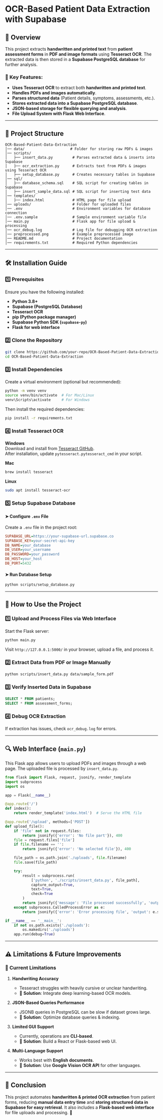 # OCR-Based Patient Data Extraction with Supabase

## 📌 Overview

This project extracts **handwritten and printed text** from **patient assessment forms** in **PDF and image formats** using **Tesseract OCR**. The extracted data is then stored in a **Supabase PostgreSQL database** for further analysis.

### 🔮 Key Features:
- **Uses Tesseract OCR** to extract both **handwritten and printed text**.
- **Handles PDFs and images automatically**.
- **Parses structured data** (Patient details, symptoms, assessments, etc.).
- **Stores extracted data into a Supabase PostgreSQL database**.
- **JSON-based storage for flexible querying and analysis**.
- **File Upload System with Flask Web Interface**.

---

## 📂 Project Structure

```
OCR-Based-Patient-Data-Extraction
│── data/                     # Folder for storing raw PDFs & images
│── scripts/
│   ├── insert_data.py         # Parses extracted data & inserts into Supabase
│   ├── ocr_extraction.py      # Extracts text from PDFs & images using Tesseract OCR
│   ├── setup_database.py      # Creates necessary tables in Supabase
│── sql/
│   ├── database_schema.sql    # SQL script for creating tables in Supabase
│   ├── insert_sample_data.sql # SQL script for inserting test data
│── templates/
│   ├── index.html             # HTML page for file upload
│── uploads/                   # Folder for uploaded files
│── .env                       # Environment variables for database connection
│── .env.sample                # Sample environment variable file
│── main.py                    # Flask app for file upload & processing
│── ocr_debug.log              # Log file for debugging OCR extraction
│── preprocessed.png           # Example preprocessed image
│── README.md                  # Project documentation
│── requirements.txt           # Required Python dependencies
```

---

## 🛠 Installation Guide

### **1️⃣ Prerequisites**
Ensure you have the following installed:

- **Python 3.8+**
- **Supabase (PostgreSQL Database)**
- **Tesseract OCR**
- **pip (Python package manager)**
- **Supabase Python SDK (`supabase-py`)**
- **Flask for web interface**

### **2️⃣ Clone the Repository**
```bash
git clone https://github.com/your-repo/OCR-Based-Patient-Data-Extraction.git
cd OCR-Based-Patient-Data-Extraction
```

### **3️⃣ Install Dependencies**
Create a virtual environment (optional but recommended):

```bash
python -m venv venv
source venv/bin/activate  # For Mac/Linux
venv\Scripts\activate     # For Windows
```

Then install the required dependencies:

```bash
pip install -r requirements.txt
```

### **4️⃣ Install Tesseract OCR**
**Windows**  
Download and install from [Tesseract GitHub](https://github.com/UB-Mannheim/tesseract/wiki).  
After installation, update `pytesseract.pytesseract_cmd` in your script.

**Mac**  
```bash
brew install tesseract
```

**Linux**  
```bash
sudo apt install tesseract-ocr
```

### **5️⃣ Setup Supabase Database**
#### **➤ Configure `.env` File**
Create a `.env` file in the project root:

```ini
SUPABASE_URL=https://your-supabase-url.supabase.co
SUPABASE_KEY=your-secret-api-key
DB_NAME=your_database
DB_USER=your_username
DB_PASSWORD=your_password
DB_HOST=your_host
DB_PORT=5432
```

#### **➤ Run Database Setup**
```bash
python scripts/setup_database.py
```

---

## 🚀 How to Use the Project

### **1️⃣ Upload and Process Files via Web Interface**
Start the Flask server:
```bash
python main.py
```
Visit `http://127.0.0.1:5000/` in your browser, upload a file, and process it.

### **2️⃣ Extract Data from PDF or Image Manually**
```bash
python scripts/insert_data.py data/sample_form.pdf
```

### **3️⃣ Verify Inserted Data in Supabase**
```sql
SELECT * FROM patients;
SELECT * FROM assessment_forms;
```

### **4️⃣ Debug OCR Extraction**
If extraction has issues, check `ocr_debug.log` for errors.

---

## 🔍 Web Interface (`main.py`)
This Flask app allows users to upload PDFs and images through a web page. The uploaded file is processed by `insert_data.py`.

```python
from flask import Flask, request, jsonify, render_template
import subprocess
import os

app = Flask(__name__)

@app.route('/')
def index():
    return render_template('index.html')  # Serve the HTML file

@app.route('/upload', methods=['POST'])
def upload_file():
    if 'file' not in request.files:
        return jsonify({'error': 'No file part'}), 400
    file = request.files['file']
    if file.filename == '':
        return jsonify({'error': 'No selected file'}), 400

    file_path = os.path.join('./uploads', file.filename)
    file.save(file_path)

    try:
        result = subprocess.run(
            ['python', './scripts/insert_data.py', file_path],
            capture_output=True,
            text=True,
            check=True
        )
        return jsonify({'message': 'File processed successfully', 'output': result.stdout}), 200
    except subprocess.CalledProcessError as e:
        return jsonify({'error': 'Error processing file', 'output': e.stderr}), 500

if __name__ == '__main__':
    if not os.path.exists('./uploads'):
        os.makedirs('./uploads')
    app.run(debug=True)
```

---

## ⚠️ Limitations & Future Improvements

### 🔴 Current Limitations
1. **Handwriting Accuracy**  
   - Tesseract struggles with heavily cursive or unclear handwriting.  
   - 📌 **Solution**: Integrate deep learning-based OCR models.

2. **JSON-Based Queries Performance**  
   - JSONB queries in PostgreSQL can be slow if dataset grows large.  
   - 📌 **Solution**: Optimize database queries & indexing.

3. **Limited GUI Support**  
   - Currently, operations are **CLI-based**.  
   - 📌 **Solution**: Build a React or Flask-based web UI.

4. **Multi-Language Support**  
   - Works best with **English documents**.  
   - 📌 **Solution**: Use **Google Vision OCR API** for other languages.

---

## 🎯 Conclusion
This project automates **handwritten & printed OCR extraction** from patient forms, reducing **manual data entry time** and **storing structured data in Supabase for easy retrieval**. It also includes a **Flask-based web interface** for file uploads and processing. 🚀


